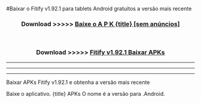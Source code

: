 #Baixar o Fitify v1.92.1  para tablets Android gratuitos a versão mais recente


<div align="center">
<h3>Download >>>>> <a href="https://pt-web.web.app/?pt= {title}">Baixe o A P K {title} [sem anúncios]</a></h3><br>

<h3>Download >>>>> <a href="https://pt-web.web.app/?pt= {title}">Fitify v1.92.1 Baixar APKs</a></h3>
</div>

----------------------------------------------------------

----------------------------------------------------------

----------------------------------------------------------

Baixar APKs Fitify v1.92.1 e obtenha a versão mais recente

Baixe o aplicativo. {title} APKs O nome é a versão para .Android.


